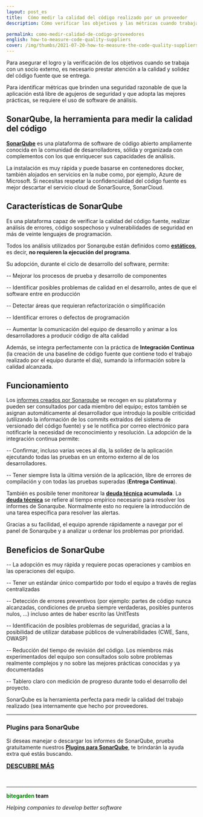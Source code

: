 ```yaml
---
layout: post_es
title:  Cómo medir la calidad del código realizado por un proveedor
description: Cómo verificar los objetivos y las métricas cuando trabajas con una empresa externa

permalink: como-medir-calidad-de-codigo-proveedores
english: how-to-measure-code-quality-suppliers
cover: /img/thumbs/2021-07-20-how-to-measure-the-code-quality-suppliers-thumb.png
---
```


Para asegurar el logro y la verificación de los objetivos cuando se trabaja con un socio externo, es necesario prestar atención a la calidad y solidez del código fuente que se entrega.

Para identificar métricas que brinden una seguridad razonable de que la aplicación está libre de agujeros de seguridad y que adopta las mejores prácticas, se requiere el uso de software de análisis.

## SonarQube, la herramienta para medir la calidad del código 

[**SonarQube**](https://www.sonarqube.org/) es una plataforma de software de código abierto ampliamente conocida en la comunidad de desarrolladores, sólida y organizada con complementos con los que enriquecer sus capacidades de análisis.

La instalación es muy rápida y puede basarse en contenedores docker, también alojados en servicios en la nube como, por ejemplo, Azure de Microsoft.
Si necesitas respetar la confidencialidad del código fuente es mejor descartar el servicio cloud de SonarSource, SonarCloud.

## Características de SonarQube

Es una plataforma capaz de verificar la calidad del código fuente, realizar análisis de errores, código sospechoso y vulnerabilidades de seguridad en más de veinte lenguajes de programación. 

Todos los análisis utilizados por Sonarqube están definidos como [**estáticos**](/analisis-estatico-del-codigo-con-sonarqube), es decir, **no requieren la ejecución del programa**.

Su adopción, durante el ciclo de desarrollo del software, permite:

-- Mejorar los procesos de prueba y desarrollo de componentes

-- Identificar posibles problemas de calidad en el desarrollo, antes de que el software entre en producción

-- Detectar áreas que requieran refactorización o simplificación

-- Identificar errores o defectos de programación

-- Aumentar la comunicación del equipo de desarrollo y animar a los desarrolladores a producir código de alta calidad

Además, se integra perfectamente con la práctica de **Integración Continua** (la creación de una baseline de código fuente que contiene todo el trabajo realizado por el equipo durante el día), sumando la información sobre la calidad alcanzada.

## Funcionamiento

Los [informes creados por Sonarqube](/es/sonarqube-report) se recogen en su plataforma y pueden ser consultados por cada miembro del equipo; estos también se asignan automáticamente al desarrollador que introdujo la posible criticidad (utilizando la información de los commits extraídos del sistema de versionado del código fuente) y se le notifica por correo electrónico para notificarle la necesidad de reconocimiento y resolución.
La adopción de la integración continua permite:

-- Confirmar, incluso varias veces al día, la solidez de la aplicación ejecutando todas las pruebas en un entorno externo al de los desarrolladores.

-- Tener siempre lista la última versión de la aplicación, libre de errores de compilación y con todas las pruebas superadas (**Entrega Continua**).

También es posibile tener monitorear la **[deuda técnica](https://www.bitegarden.com/como-evaluar-deuda-tecnica-sonarqube) acumulada**. La **[deuda técnica](https://www.bitegarden.com/como-evaluar-deuda-tecnica-sonarqube)** se refiere al tiempo empírico necesario para resolver los informes de Sonarqube. Normalmente esto no requiere la introducción de una tarea específica para resolver las alertas. 

Gracias a su facilidad, el equipo aprende rápidamente a navegar por el panel de Sonarqube y a analizar u ordenar los problemas por prioridad.

## Beneficios de SonarQube

-- La adopción es muy rápida y requiere pocas operaciones y cambios en las operaciones del equipo.

-- Tener un estándar único compartido por todo el equipo a través de reglas centralizadas

-- Detección de errores preventivos (por ejemplo: partes de código nunca alcanzadas, condiciones de prueba siempre verdaderas, posibles punteros nulos, ...) incluso antes de haber escrito las UnitTests

-- Identificación de posibles problemas de seguridad, gracias a la posibilidad de utilizar database públicos de vulnerabilidades (CWE, Sans, OWASP)

-- Reducción del tiempo de revisión del código. Los miembros más experimentados del equipo son consultados solo sobre problemas realmente complejos y no sobre las mejores prácticas conocidas y ya documentadas

-- Tablero claro con medición de progreso durante todo el desarrollo del proyecto.

SonarQube es la herramienta perfecta para medir la calidad del trabajo realizado (sea internamente que hecho por proveedores.

<hr>

### Plugins para SonarQube

Si deseas manejar o descargar los informes de SonarQube, prueba gratuitamente nuestros [**Plugins para SonarQube**](/es/products), te brindarán la ayuda extra qué estás buscando.

<a href="/es/downloads" class="btn btn-primary btn-call-to-action fancybox" style="font-weight:bold;font-size:16px; text-transform: uppercase;">Descubre más </a>
<br>

<br>


---
**<span style="color: green">bitegarden</span> team**

_Helping companies to develop better software_
